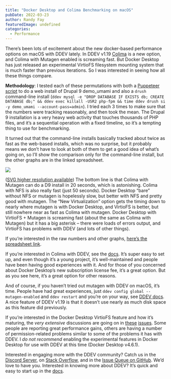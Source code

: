 ```yaml
---
title: "Docker Desktop and Colima Benchmarking on macOS"
pubDate: 2022-03-23
author: Randy Fay
featuredImage: undefined
categories:
  - Performance
---
```


There’s been lots of excitement about the new docker-based performance options on macOS with DDEV lately. In DDEV v1.19 [Colima](https://github.com/abiosoft/colima) is a new option, and Colima with Mutagen enabled is screaming fast. But Docker Desktop has just released an experimental VirtioFS filesystem mounting system that is much faster than previous iterations. So I was interested in seeing how all these things compare.

**Methodology**: I tested each of these permutations with both a [Puppeteer script](https://github.com/drud/ddev-puppeteer) to do a web install of Drupal 9 demo_umami and also a `drush` command-line install (`ddev mysql -e "DROP DATABASE IF EXISTS db; CREATE DATABASE db;" && ddev exec killall -USR2 php-fpm && time ddev drush si -y demo_umami --account-pass=admin`). I tried each 3 times to make sure that the numbers were tracking reasonably, and then took the mean. The Drupal 9 installation is a very heavy web activity that touches thousands of PHP files, and it’s a sequential operation with a fixed timeline, so it’s a tempting thing to use for benchmarking.

It turned out that the command-line installs basically tracked about twice as fast as the web-based installs, which was no surprise, but it probably means we don’t have to look at both of them to get a good idea of what’s going on, so I’ll show the comparison only for the command-line install, but the other graphs are in the linked spreadsheet.

![](https://ddev.com/app/uploads/2022/03/macOS-M1-vs.-Drupal-drush-install-seconds.png)

([SVG higher resolution available](https://www.dropbox.com/s/47dcavi8yfdmglu/macOS%20M1%20vs.%20Drupal%20drush%20install%20%28seconds%29.svg?dl=0)) The bottom line is that Colima with Mutagen can do a D9 install in 20 seconds, which is astonishing. Colima with NFS is also really fast (just 50 seconds). Docker Desktop “bare” without NFS or mutagen is hopelessly slow, but better with NFS and pretty good with mutagen. The “New Virtualization” option gets the timing down to nearly where mutagen is with Docker Desktop, and VirtioFS is better, but still nowhere near as fast as Colima with mutagen. Docker Desktop with VirtioFS + Mutagen is screaming fast (about the same as Colima with Mutagen) but it has a big asterisk – there were loads of errors output, and VirtioFS has problems with DDEV (and lots of other things).

If you’re interested in the raw numbers and other graphs, [here’s the spreadsheet link](https://docs.google.com/spreadsheets/d/1yLE5TcWyVxv5taut%5FlKl1xqYCPK0%5FajL-x8tjcCcle0/edit#gid=0).

If you’re interested in Colima with DDEV, see the [docs](https://ddev.readthedocs.io/en/latest/users/docker%5Finstallation/#macos-installation-colima). It’s super easy to set up, and even though it’s a young project, it’s well-maintained and people have been having good experiences with it. And for those of you concerned about Docker Desktop’s new subscription license fee, it’s a great option. But as you see here, it’s a great option for other reasons.

And of course, if you haven’t tried out mutagen with DDEV on macOS, it’s time. People have had great experiences, just `ddev config global --mutagen-enabled` and `ddev restart` and you’re on your way, see [DDEV docs](https://ddev.readthedocs.io/en/latest/users/performance/#using-mutagen). A nice feature of DDEV v1.19 is that it doesn’t use nearly as much disk space as this feature did previously.

If you’re interested in the Docker Desktop VirtioFS feature and how it’s maturing, the _very extensive_ discussions are going on in [these](https://github.com/docker/for-mac/issues/1592) [issues](https://github.com/docker/roadmap/issues/7). Some people are reporting great performance gains, others are having a number of permission-related problems similar to some of the problems it has with DDEV. I _do not recommend_ enabling the experimental features in Docker Desktop for use with DDEV at this time (Docker Desktop v4.6.1).

Interested in engaging more with the DDEV community? Catch us in the [Discord Server](https://discord.gg/hCZFfAMc5k), on [Stack Overflow](https://stackoverflow.com/tags/ddev), and in the [Issue Queue on GitHub](https://github.com/drud/ddev/issues). We’d love to have you. Interested in knowing more about DDEV? It’s quick and easy to start up in the [docs](https://ddev.readthedocs.io/en/latest/).
